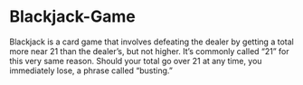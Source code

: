 # Blackjack-Game
Blackjack is a card game that involves defeating the dealer by getting a total more near 21 than the dealer’s, but not higher. It’s commonly called “21” for this very same reason. Should your total go over 21 at any time, you immediately lose, a phrase called “busting.”
